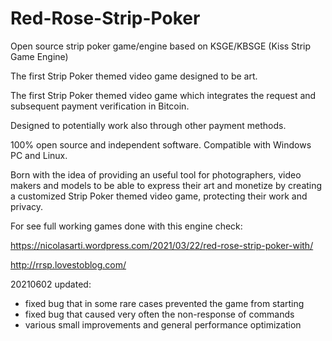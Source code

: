 # Red-Rose-Strip-Poker
Open source strip poker game/engine based on KSGE/KBSGE (Kiss Strip Game Engine)

The first Strip Poker themed video game designed to be art.

The first Strip Poker themed video game which integrates the request and subsequent payment verification in Bitcoin.

Designed to potentially work also through other payment methods.

100% open source and independent software. Compatible with Windows PC and Linux.

Born with the idea of providing an useful tool for photographers, video makers and models to be able to express their art and monetize by creating a customized Strip Poker themed video game, protecting their work and privacy.

For see full working games done with this engine check:

https://nicolasarti.wordpress.com/2021/03/22/red-rose-strip-poker-with/

http://rrsp.lovestoblog.com/

20210602 updated:
- fixed bug that in some rare cases prevented the game from starting
- fixed bug that caused very often the non-response of commands
- various small improvements and general performance optimization
